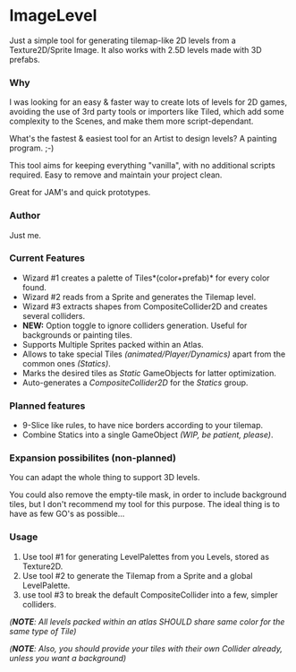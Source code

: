 # ImageLevel

Just a simple tool for generating tilemap-like 2D levels from a Texture2D/Sprite Image. It also works with 2.5D levels made with 3D prefabs.



### Why

I was looking for an easy & faster way to create lots of levels for 2D games, avoiding the use of 3rd party tools or importers like Tiled, which add some complexity to the Scenes, and make them more script-dependant. 

What's the fastest & easiest tool for an Artist to design levels? A painting program.  ;-)

This tool aims for keeping everything "vanilla", with no additional scripts required. Easy to remove and maintain your project clean.

Great for JAM's and quick prototypes.



### Author

Just me.



### Current Features

- Wizard #1 creates a palette of Tiles*(color+prefab)* for every color found.
- Wizard #2 reads from a Sprite and generates the Tilemap level.
- Wizard #3 extracts shapes from CompositeCollider2D and creates several colliders.
- **NEW:** Option toggle to ignore colliders generation. Useful for backgrounds or painting tiles.
- Supports Multiple Sprites packed within an Atlas.
- Allows to take special Tiles *(animated/Player/Dynamics)* apart from the common ones *(Statics)*.
- Marks the desired tiles as *Static* GameObjects for latter optimization.
- Auto-generates a *CompositeCollider2D* for the *Statics* group.



### Planned features

- 9-Slice like rules, to have nice borders according to your tilemap.
- Combine Statics into a single GameObject *(WIP, be patient, please)*.



### Expansion possibilites (non-planned)

You can adapt the whole thing to support 3D levels.

You could also remove the empty-tile mask, in order to include background tiles, but I don't recommend my tool for this purpose. The ideal thing is to have as few GO's as possible...



### Usage

1. Use tool #1 for generating LevelPalettes from you Levels, stored as Texture2D.
2. Use tool #2 to generate the Tilemap from a Sprite and a global LevelPalette.
3. use tool #3 to break the default CompositeCollider into a few, simpler colliders.

*(**NOTE**: All levels packed within an atlas SHOULD share same color for the same type of Tile)*

*(**NOTE**: Also, you should provide your tiles with their own Collider already, unless you want a background)*